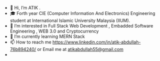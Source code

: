 - 👋 Hi, I’m ATIK . 
- 🎓 Forth year  CIE (Computer Information And Electronics) Engineering student at International Islamic University Malaysia (IIUM).
- 👀 I’m interested in Full Stack Web Development , Embadded Software Engineering , WEB 3.0 and Cryptocurrency 
- 🌱 I’m currently learning MERN Stack 
- 📫 How to reach me  https://www.linkedin.com/in/atik-abdullah-76b894240/ or Email  me at atikabdullah55@gmail.com
-                      




